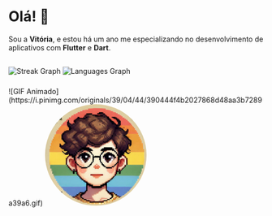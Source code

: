 # Olá! 👋

Sou a **Vitória**, e estou há um ano me especializando no desenvolvimento de aplicativos com **Flutter** e **Dart**.

## 

![Streak Graph](https://streak-stats.demolab.com?user=VitoriaSantanaS&locale=en&mode=daily&theme=moltack&hide_border=false&border_radius=5)
![Languages Graph](https://github-readme-stats.vercel.app/api/top-langs?username=VitoriaSantanaS&locale=en&hide_title=false&layout=compact&card_width=320&langs_count=6&theme=moltack&hide_border=false)

### 
<div>
![GIF Animado](https://i.pinimg.com/originals/39/04/44/390444f4b2027868d48aa3b7289a39a6.gif)
<img src="assets/avatar.jpg" alt="Avatar" width="200" height="200" style="border-radius: 50%;">
</div>

